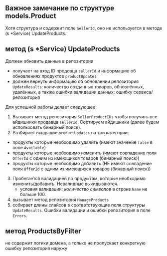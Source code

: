 ## Важное замечание по структуре models.Product
Хотя структура и содержит поле `SellerId`, оно не используется в методе (s *Service) UpdateProducts.


## метод (s *Service) UpdateProducts

Должен обновить данные в репозитории

- получает на вход ID продовца `sellerId` и информацию об обновлениях продуктов `productUpdates`
- должен вернуть информацию об обновлении репозитория `UpdateResults`: количество созданных товаров, обновлённых, удалённых, а также ошибки валидации данных; ошибку сервиса/репозитория

Для успешной работы делает следующее:
<!-- 1. Валидирует входящую информацию:
    создаём слайс `validatedUpdates` с ёмкостью равной длине `productUpdates`, добавляем туда все элементы, прошедшие валидацию. -->
1. Вызывает метод репозитория `SellerProductIDs` чтобы получить все айдишники продавца `sellerId`. Сортируем айдишники (далее будем использовать бинарный поиск).
2. Разбирает входящие `productUpdates` на три категории: 
- продукты которые необходимо удалить (имеют значение `false` в поле `Available`)
- продукты которые необходимо изменить (имеют совпадение поля `OfferId` с одним из имеющихся товаров (бинарный поиск))
- продукты которые необходимо добавить (НЕ имеют совпадение поля `OfferId` с одним из имеющихся товаров (бинарный поиск))
3. Пробегается валидацией по продуктам, которые необходимо изменить/добавить. Невалидные выкидываются.
    - условия валидации: *количество символов* в строке `Name` не больше 100. 
     <!--SQL defines two primary character types: character varying(n) and character(n), where n is a positive integer. Both of these types can store strings up to n characters (not bytes) in length.
     https://www.postgresql.org/docs/15/datatype-character.html   -->
4. вызывает метод репозитория `ManageProducts`
5. собирает длины слайсов в соответствующие поля структуры `UpdateResults`. Ошибки валидации и ошибки репозитория в поле `Errors`.

## метод ProductsByFilter
не содержит логики домена, а только не пропускает конкретную ошибку репозитория наружу